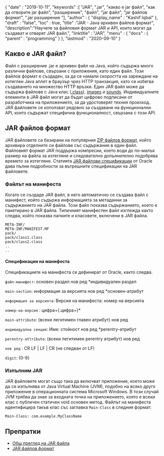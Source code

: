 {
  "date" : "2019-10-11",
  "keywords" :[ "JAR", ".jar", "какво е jar файл", "как да отворите jar файл", "разширение", "файл", "jar файл", "jar файлов формат", ".jar разширение "],
  "author" : {
    "display_name" : "Kashif Iqbal"
},
  "draft" : "false",
  "toc" : true,
  "title" :"JAR - Java архивен файлов формат",
  "description":"Научете за файловия формат JAR и API, които могат да създават и отварят JAR файл.",
  "linktitle" : "JAR",
  "menu" : {
    "docs" : {
      "parent" : "programming"
}
},
  "lastmod" : "2020-09-10"
}

## Какво е JAR файл?

Файл с разширение .jar е архивен файл на Java, който съдържа много различни файлове, свързани с приложения, като един файл. Този файлов формат е създаден, за да се намали скоростта на зареждане на изтеглен Java аплет в браузър чрез HTTP транзакция, като се избягва създаването на множество HTTP връзки. Един JAR файл може да съдържа файлове с Java клас ([.class](/bg/programming/class/)), [images](/bg/image/) и [sounds](/bg/audio/). Индивидуалните елементи в JAR файл могат да бъдат цифрово подписани от разработчика на приложението, за да удостоверят техния произход. JAR файловете се използват редовно за създаване на функционални API, които съдържат специфична функционалност, свързана с този API.

## JAR файлов формат

JAR файловете са базирани на популярния [ZIP файлов формат](/bg/compression/zip/), който архивира отделните си файлове със съдържание в един файл. Файловият формат JAR поддържа компресии, което води до по-малък размер на файла за изтегляне и следователно допълнително подобрява времето за изтегляне. Статията [JAR файлови спецификации](https://docs.oracle.com/javase/8/docs/technotes/guides/jar/jar.html) от Oracle дава пълни подробности за вътрешните спецификации на JAR файловете.

### Файлът на манифеста

Когато се създаде JAR файл, в него автоматично се създава файл с манифест, който съдържа информацията за метаданни за съдържанието на JAR файла. Този файл показва съдържанието, което е пакетирано в JAR файла. Типичният манифестен файл изглежда както следва, който показва папките и класовете, включени в JAR файла.

```
META-INF/
META-INF/MANIFEST.MF
pack/
pack/class1.class
pack/class2.class
..
..
```

#### Спецификации на манифеста

Спецификациите на манифеста се дефинират от Oracle, както следва.

`файл-манифест`: основен раздел нов ред \*индивидуален раздел

`main-section`: информация за версията нов ред \*основен-атрибут

`информация за версията`: Версия на манифеста: номер на версията

`номер-на-версия` : цифра+{.цифра+}*

`main-attribute`: (всеки легитимен главен атрибут) нов ред

`индивидуална секция`: Име: стойност нов ред \*perentry-атрибут

`perentry-attribute`: (всеки легитимен perentry атрибут) нов ред

`нов ред` : CR LF | LF | CR (не следван от LF)

`digit`: {0-9}

### Изпълним JAR

JAR файловете могат също така да включват приложение, което може да се изпълнява от Java Virtual Machine (JVM), подобно на всяко друго приложение в операционната система Microsoft Windows. В този случай JVM трябва да знае за входната точка на приложението, която е всеки клас с публичен статичен void основен метод. Файлът на манифеста идентифицира такъв клас със заглавка `Main-Class` в следния формат:

```
Main-Class: com.example.MyClassName
```



## Препратки

* [Общ преглед на JAR файла](https://docs.oracle.com/javase/8/docs/technotes/guides/jar/jarGuide.html)
* [JAR файлов формат](https://en.wikipedia.org/wiki/JAR_(file_format))

